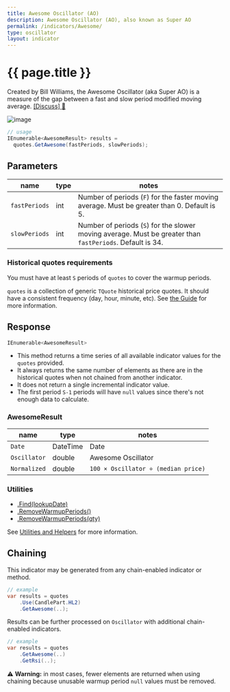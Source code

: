```yaml
---
title: Awesome Oscillator (AO)
description: Awesome Oscillator (AO), also known as Super AO
permalink: /indicators/Awesome/
type: oscillator
layout: indicator
---
```


# {{ page.title }}

Created by Bill Williams, the Awesome Oscillator (aka Super AO) is a measure of the gap between a fast and slow period modified moving average.
[[Discuss] :speech_balloon:]({{site.github.repository_url}}/discussions/282 "Community discussion about this indicator")

![image]({{site.baseurl}}/assets/charts/Awesome.png)

```csharp
// usage
IEnumerable<AwesomeResult> results =
  quotes.GetAwesome(fastPeriods, slowPeriods);
```

## Parameters

| name | type | notes
| -- |-- |--
| `fastPeriods` | int | Number of periods (`F`) for the faster moving average.  Must be greater than 0.  Default is 5.
| `slowPeriods` | int | Number of periods (`S`) for the slower moving average.  Must be greater than `fastPeriods`.  Default is 34.

### Historical quotes requirements

You must have at least `S` periods of `quotes` to cover the warmup periods.

`quotes` is a collection of generic `TQuote` historical price quotes.  It should have a consistent frequency (day, hour, minute, etc).  See [the Guide]({{site.baseurl}}/guide/#historical-quotes) for more information.

## Response

```csharp
IEnumerable<AwesomeResult>
```

- This method returns a time series of all available indicator values for the `quotes` provided.
- It always returns the same number of elements as there are in the historical quotes when not chained from another indicator.
- It does not return a single incremental indicator value.
- The first period `S-1` periods will have `null` values since there's not enough data to calculate.

### AwesomeResult

| name | type | notes
| -- |-- |--
| `Date` | DateTime | Date
| `Oscillator` | double | Awesome Oscillator
| `Normalized` | double | `100 × Oscillator ÷ (median price)`

### Utilities

- [.Find(lookupDate)]({{site.baseurl}}/utilities#find-indicator-result-by-date)
- [.RemoveWarmupPeriods()]({{site.baseurl}}/utilities#remove-warmup-periods)
- [.RemoveWarmupPeriods(qty)]({{site.baseurl}}/utilities#remove-warmup-periods)

See [Utilities and Helpers]({{site.baseurl}}/utilities#utilities-for-indicator-results) for more information.

## Chaining

This indicator may be generated from any chain-enabled indicator or method.

```csharp
// example
var results = quotes
    .Use(CandlePart.HL2)
    .GetAwesome(..);
```

Results can be further processed on `Oscillator` with additional chain-enabled indicators.

```csharp
// example
var results = quotes
    .GetAwesome(..)
    .GetRsi(..);
```

:warning: **Warning:** in most cases, fewer elements are returned when using chaining because unusable warmup period `null` values must be removed.
